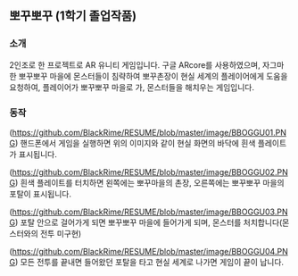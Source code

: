 ## 뽀꾸뽀꾸 (1학기 졸업작품)

### 소개
2인조로 한 프로젝트로 AR 유니티 게임입니다. 구글 ARcore를 사용하였으며,
자그마한 뽀꾸뽀꾸 마을에 몬스터들이 침략하여 뽀꾸촌장이 현실 세계의 플레이어에게 도움을 요청하여,
플레이어가 뽀꾸뽀꾸 마을로 가, 몬스터들을 해치우는 게임입니다.

### 동작

(https://github.com/BlackRime/RESUME/blob/master/image/BBOGGU01.PNG)
핸드폰에서 게임을 실행하면 위의 이미지와 같이 현실 화면의 바닥에 흰색 플레이트가 표시됩니다.

(https://github.com/BlackRime/RESUME/blob/master/image/BBOGGU02.PNG)
흰색 플레이트를 터치하면 왼쪽에는 뽀꾸마을의 촌장, 오른쪽에는 뽀꾸뽀꾸 마을의 포탈이 표시됩니다.

(https://github.com/BlackRime/RESUME/blob/master/image/BBOGGU03.PNG)
포탈 안으로 걸어가게 되면 뽀꾸뽀꾸 마을에 들어가게 되며, 몬스터를 처치합니다(몬스터와의 전투 미구현)

(https://github.com/BlackRime/RESUME/blob/master/image/BBOGGU04.PNG)
모든 전투를 끝내면 들어왔던 포탈을 타고 현실 세계로 나가면 게임이 끝이 납니다.
